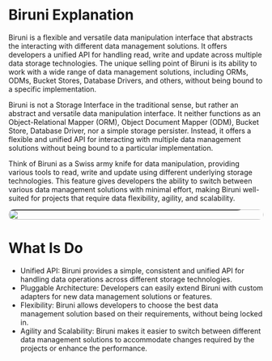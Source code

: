 # Biruni Explanation

Biruni is a flexible and versatile data manipulation interface that abstracts the interacting with different data management solutions. It offers developers a unified API for handling read, write and update across multiple data storage technologies. The unique selling point of Biruni is its ability to work with a wide range of data management solutions, including ORMs, ODMs, Bucket Stores, Database Drivers, and others, without being bound to a specific implementation.

Biruni is not a Storage Interface in the traditional sense, but rather an abstract and versatile data manipulation interface. It neither functions as an Object-Relational Mapper (ORM), Object Document Mapper (ODM), Bucket Store, Database Driver, nor a simple storage persister. Instead, it offers a flexible and unified API for interacting with multiple data management solutions without being bound to a particular implementation.

Think of Biruni as a Swiss army knife for data manipulation, providing various tools to read, write and update using different underlying storage technologies. This feature gives developers the ability to switch between various data management solutions with minimal effort, making Biruni well-suited for projects that require data flexibility, agility, and scalability.

<picture id="explain-picture">
  <img src="/assets/diagram/biruni-full.png" id="explain-image" />
  <p id="explain-description">An In-depth Look into Biruni: A Flexible Data Manipulation Interface</p>
</picture>

<style>
  #explain-picture {
    display: flex;
    flex-wrap: wrap;
    flex-direction: row;
    position: relative;
    height: auto;
    border-radius: 1rem;
    overflow: hidden;
  }

  #explain-image {
    width: 100%;
    height: auto;
    object-fit: cover;
  }

  #explain-description {
    position: absolute;
    bottom: 0.25rem;
    padding: 0.5rem 0.75rem;
    border-radius: 0 1rem 1rem 0;
    background: hsla(0, 0%, 0%, 70%);
  }
</style>

# What Is Do

-   Unified API: Biruni provides a simple, consistent and unified API for handling data operations across different storage technologies.
-   Pluggable Architecture: Developers can easily extend Biruni with custom adapters for new data management solutions or features.
-   Flexibility: Biruni allows developers to choose the best data management solution based on their requirements, without being locked in.
-   Agility and Scalability: Biruni makes it easier to switch between different data management solutions to accommodate changes required by the projects or enhance the performance.
